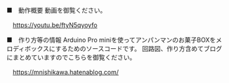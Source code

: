 ■　動作概要
動画を御覧ください。

　https://youtu.be/ftyN5qyoyfo


■　作り方等の情報
Arduino Pro miniを使ってアンパンマンのお菓子BOXをメロディボックスにするためのソースコードです。
回路図、作り方含めてブログにまとめていますのでこちらを御覧ください。

　https://mnishikawa.hatenablog.com/


